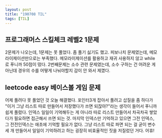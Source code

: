```yaml
---
layout: post
title: "190708 TIL"
tags: [TIL]
---
```


## 프로그래머스 스킬체크 레벨2 1문제
2문제가 나오는데, 1문제는 못 풀었다. 좀 풀기 싫기도 했고. 
피보나치 문제였는데, 메모라이제이션만으로는 부족했다. 
메모라이제이션를 활용하고 재귀 사용하지 않고 while로 푸니까 50점이 떴다. 
2번째문제는 소수 관련 문제였는데, 소수 구하는 건 어려운 게 아닌데 경우의 수를 어떻게 나눠야할지 감이
안 와서 제꼈다.

## leetcode easy 베이스볼 게임 문제  
어제 풀려다 못 풀었던 것 오늘 해결했다. 포인터3개 잡아서 풀려고 삽질을 좀 하다가
"이거 그냥 리스트 따로 만들어서 저장했다가 쓰면 되잖아?"라는 생각이 들어서 푸니까 쉽게 풀렸다.
인덱스 일일이 기억해두는 게 아니라 따로 리스트 만들어서 차곡차곡 쌓았다가 필요하면 접근해서 쓰면 되는 것. 마지막 인덱스만 기억하고 있으면 그전 인덱스, 그 전전인덱스는 애초에 기억할 필요가 없다. 그냥 리스트 따로 파면 되는 걸 굳이 변수 세 개 만들어서 일일이 기억하려고 하는 굉장히 비효율적인 짓을 저질렀던 거다. 어휴! 